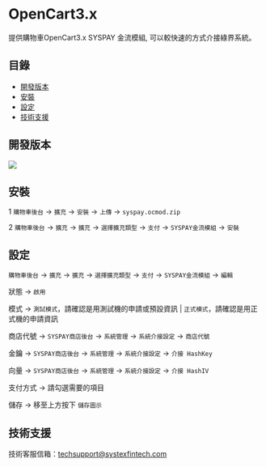 # OpenCart3.x
提供購物車OpenCart3.x SYSPAY 金流模組, 可以較快速的方式介接綠界系統。


目錄
-----------------
* [開發版本](#開發版本)
* [安裝](#安裝)
* [設定](#設定)
* [技術支援](#技術支援)


開發版本
-----------------
<img src="https://img.shields.io/badge/Now--Scott-3.0.3.9-red?label=OpenCart&labelColor=blue">


安裝
-----------------
1 `購物車後台` -> `擴充` -> `安裝` -> `上傳` -> `syspay.ocmod.zip`

2 `購物車後台` -> `擴充` -> `擴充` -> `選擇擴充類型` -> `支付` -> `SYSPAY金流模組` -> `安裝`

設定
-----------------
`購物車後台` -> `擴充` -> `擴充` -> `選擇擴充類型` -> `支付` -> `SYSPAY金流模組` -> `編輯`

狀態 -> `啟用`

模式 -> `測試模式`，請確認是用測試機的申請或預設資訊 | `正式模式`，請確認是用正式機的申請資訊

商店代號 -> `SYSPAY商店後台` -> `系統管理` -> `系統介接設定` -> `商店代號`

金鑰 -> `SYSPAY商店後台` -> `系統管理` -> `系統介接設定` -> `介接 HashKey`

向量 -> `SYSPAY商店後台` -> `系統管理` -> `系統介接設定` -> `介接 HashIV`

支付方式 -> 請勾選需要的項目

儲存 -> 移至上方按下 `儲存圖示`

技術支援
-----------------
技術客服信箱：techsupport@systexfintech.com
